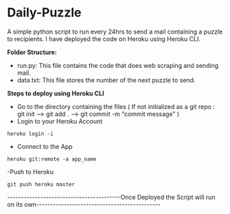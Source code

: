 # Daily-Puzzle
A simple python script to run every 24hrs to send a mail containing a puzzle to recipients.
I have deployed the code on Heroku using Heroku CLI.


**Folder Structure:**
- run.py: This file contains the code that does web scraping and sending mail.
- data.txt: This file stores the number of the next puzzle to send.

**Steps to deploy using Heroku CLI**
- Go to the directory containing the files ( If not initialized as a git repo : git init --> git add . --> git commit -m "commit message" )
- Login to your Heroku Account
```
heroko login -i
```
- Connect to the App
```
heroku git:remote -a app_name
```
-Push to Heroku 
```
git push heroku master
```
-----------------------------------------Once Deployed the Script will run on its own---------------------------------------------
